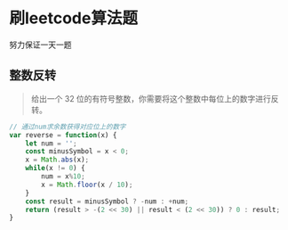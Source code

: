 # 刷leetcode算法题

努力保证一天一题

## 整数反转

> 给出一个 32 位的有符号整数，你需要将这个整数中每位上的数字进行反转。

``` javascript
// 通过num求余数获得对应位上的数字
var reverse = function(x) {
    let num = '';
    const minusSymbol = x < 0;
    x = Math.abs(x);
    while(x != 0) {
        num = x%10;
        x = Math.floor(x / 10);
    }
    const result = minusSymbol ? -num : +num;
    return (result > -(2 << 30) || result < (2 << 30)) ? 0 : result;
}

```
